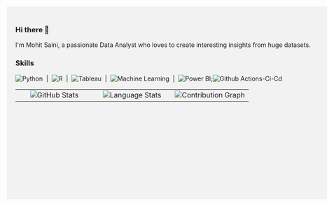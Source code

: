 <div style="width: 1000px; height: 400px; background-color: #f2f2f2; padding: 20px;">

### Hi there 👋

I'm Mohit Saini, a passionate Data Analyst who loves to create interesting insights from huge datasets. 
 
 ### Skills
![Python](https://img.shields.io/badge/-Python-3776AB?logo=python&logoColor=green&style=flat) &nbsp;|&nbsp; ![R](https://img.shields.io/badge/-R-276DC3?logo=r&logoColor=blue&style=flat) &nbsp;|&nbsp; ![Tableau](https://img.shields.io/badge/-Tableau-E97627?logo=tableau&logoColor=white&style=flat) &nbsp;|&nbsp; ![Machine Learning](https://img.shields.io/badge/-Machine%20Learning-FF6F00?logo=python&logoColor=greene&style=flat) &nbsp;|&nbsp; ![Power BI](https://img.shields.io/badge/-Power%20BI-F2C811?logo=microsoft-power-bi&logoColor=yellow&style=flat);![Github Actions-Ci-Cd](https://img.shields.io/badge/-Power%20BI-F2C811?logo=Github-Actions&logoColor=yellow&style=flat)

<table style="width: 100%; text-align: center;">
  <tr>
    <td style="width: 33%;">
      <img src="https://github-readme-stats.vercel.app/api?username=mohit020888&show_icons=true&theme=dracula&count_private=true" alt="GitHub Stats">
    </td>
    <td style="width: 33%;">
      <img src="https://github-readme-stats.vercel.app/api/top-langs/?username=mohit020888&layout=compact&langs_count=10&theme=dracula" alt="Language Stats">
    </td>
    <td style="width: 33%;">
      <img src="https://github-readme-streak-stats.herokuapp.com/?user=mohit020888&theme=dark" alt="Contribution Graph">
    </td>
  </tr>
</table>


 
 </div>



















